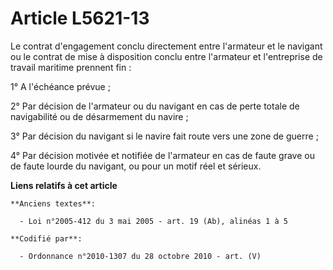 # Article L5621-13

Le contrat d'engagement conclu directement entre l'armateur et le navigant ou le contrat de mise à disposition conclu entre
l'armateur et l'entreprise de travail maritime prennent fin :

1° A l'échéance prévue ;

2° Par décision de l'armateur ou du navigant en cas de perte totale de navigabilité ou de désarmement du navire ;

3° Par décision du navigant si le navire fait route vers une zone de guerre ;

4° Par décision motivée et notifiée de l'armateur en cas de faute grave ou de faute lourde du navigant, ou pour un motif réel
et sérieux.

**Liens relatifs à cet article**

	**Anciens textes**:

	  - Loi n°2005-412 du 3 mai 2005 - art. 19 (Ab), alinéas 1 à 5

	**Codifié par**:

	  - Ordonnance n°2010-1307 du 28 octobre 2010 - art. (V)

